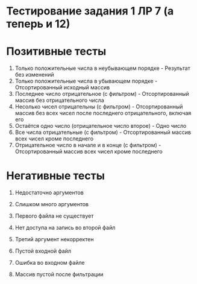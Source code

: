 # Тестирование задания 1 ЛР 7 (а теперь и 12)

# Позитивные тесты

1. Только положительные числа в неубывающем порядке     -   Результат без изменений
2. Только положительные числа в убывающем порядке       -   Отсортированный исходный массив
3. Последнее число отрицательное (с фильтром)           -   Отсортированный массив без отрицательного числа
4. Несолько чисел отрицательны (с фильтром)             -   Отсортированный массив без всех чисел после последнего отрицательного, включая его
5. Остаётся одно число (отрицательное число второе)     -   Одно число
6. Все числа отрицательные (с фильтром)                 -   Отсортированный массив всех чисел кроме последнего
7. Отрицательное число в начале и в конце (с фильтром)  -   Отсортированный массив всех чисел кроме последнего

# Негативные тесты

1. Недостаточно аргументов
2. Слишком много аргументов
3. Первого файла не существует
4. Нет доступа на запись во второй файл
5. Третий аргумент некорректен

6. Пустой входной файл
7. Ошибка во входном файле
8. Массив пустой после фильтрации